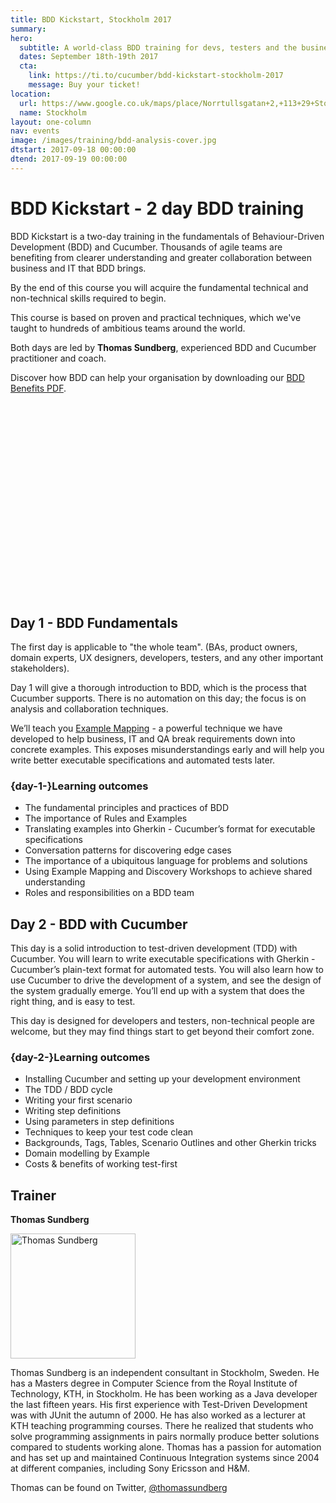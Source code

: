 ```yaml
---
title: BDD Kickstart, Stockholm 2017
summary: 
hero:
  subtitle: A world-class BDD training for devs, testers and the business
  dates: September 18th-19th 2017
  cta:
    link: https://ti.to/cucumber/bdd-kickstart-stockholm-2017
    message: Buy your ticket!
location:
  url: https://www.google.co.uk/maps/place/Norrtullsgatan+2,+113+29+Stockholm,+Sweden/@59.341659,18.0502359,17z/data=!3m1!4b1!4m5!3m4!1s0x465f9d6f7618f9f9:0x7ede496b86a44cc5!8m2!3d59.341659!4d18.0524246
  name: Stockholm
layout: one-column
nav: events
image: /images/training/bdd-analysis-cover.jpg
dtstart: 2017-09-18 00:00:00
dtend: 2017-09-19 00:00:00
---
```


# BDD Kickstart - 2 day BDD training

BDD Kickstart is a two-day training in the fundamentals of Behaviour-Driven Development (BDD) and Cucumber. Thousands of agile teams are benefiting from clearer understanding and greater collaboration between business and IT that BDD brings.

By the end of this course you will acquire the fundamental technical and non-technical skills required to begin.

This course is based on proven and practical techniques, which we've taught to hundreds of ambitious teams around the world.

Both days are led by **Thomas Sundberg**, experienced BDD and Cucumber practitioner and coach.

Discover how BDD can help your organisation by downloading our [BDD Benefits PDF](https://cucumber.io/bdd-benefits.pdf).

<div class="row"><div class="col-md-6 col-md-offset-3"><script src="//fast.wistia.com/embed/medias/953ry8h08l.jsonp" async></script><script src="//fast.wistia.com/assets/external/E-v1.js" async></script><div class="wistia_responsive_padding" style="padding:56.25% 0 28px 0;position:relative;"><div class="wistia_responsive_wrapper" style="height:100%;left:0;position:absolute;top:0;width:100%;"><div class="wistia_embed wistia_async_953ry8h08l videoFoam=true" style="height:100%;width:100%">&nbsp;</div></div></div></div></div>


## Day 1 - BDD Fundamentals

The first day is applicable to "the whole team".  (BAs, product owners, domain experts, UX designers, developers, testers, and any other important stakeholders).

Day 1 will give a thorough introduction to BDD, which is the process that Cucumber supports. There is no automation on this day; the focus is on analysis and collaboration techniques.

We’ll teach you [Example Mapping](https://cucumber.io/blog/2015/12/08/example-mapping-introduction) - a powerful technique we have developed to help business, IT and QA break requirements down into concrete examples. This exposes misunderstandings early and will help you write better executable specifications and automated tests later.

### {day-1-}Learning outcomes

* The fundamental principles and practices of BDD
* The importance of Rules and Examples
* Translating examples into Gherkin - Cucumber’s format for executable specifications
* Conversation patterns for discovering edge cases
* The importance of a ubiquitous language for problems and solutions
* Using Example Mapping and Discovery Workshops to achieve shared understanding
* Roles and responsibilities on a BDD team


## Day 2 - BDD with Cucumber

This day is a solid introduction to test-driven development (TDD) with Cucumber. You will learn to write executable specifications with Gherkin - Cucumber’s plain-text format for automated tests. You will also learn how to use Cucumber to drive the development of a system, and see the design of the system gradually emerge. You’ll end up with a system that does the right thing, and is easy to test.

This day is designed for developers and testers, non-technical people are welcome, but they may find things start to get beyond their comfort zone.

### {day-2-}Learning outcomes
* Installing Cucumber and setting up your development environment
* The TDD / BDD cycle
* Writing your first scenario
* Writing step definitions
* Using parameters in step definitions
* Techniques to keep your test code clean
* Backgrounds, Tags, Tables, Scenario Outlines and other Gherkin tricks
* Domain modelling by Example
* Costs & benefits of working test-first

## Trainer

**Thomas Sundberg**

<img src="{{ site.url }}/images/headshots/thomas-headshot.png" alt="Thomas Sundberg" width="200">

Thomas Sundberg is an independent consultant in Stockholm, Sweden. He has a Masters degree in Computer Science from the Royal Institute of Technology, KTH, in Stockholm. He has been working as a Java developer the last fifteen years. His first experience with Test-Driven Development was with JUnit the autumn of 2000. He has also worked as a lecturer at KTH teaching programming courses. There he realized that students who solve programming assignments in pairs normally produce better solutions compared to students working alone. Thomas has a passion for automation and has set up and maintained Continuous Integration systems since 2004 at different companies, including Sony Ericsson and H&M.

Thomas can be found on Twitter, [@thomassundberg](https://twitter.com/thomassundberg)

<!-- Drip -->
<script type="text/javascript">
  var _dcq = _dcq || [];
  var _dcs = _dcs || {}; 
  _dcs.account = '7849462';
  
  (function() {
    var dc = document.createElement('script');
    dc.type = 'text/javascript'; dc.async = true; 
    dc.src = '//tag.getdrip.com/7849462.js';
    var s = document.getElementsByTagName('script')[0];
    s.parentNode.insertBefore(dc, s);
  })();
</script>
